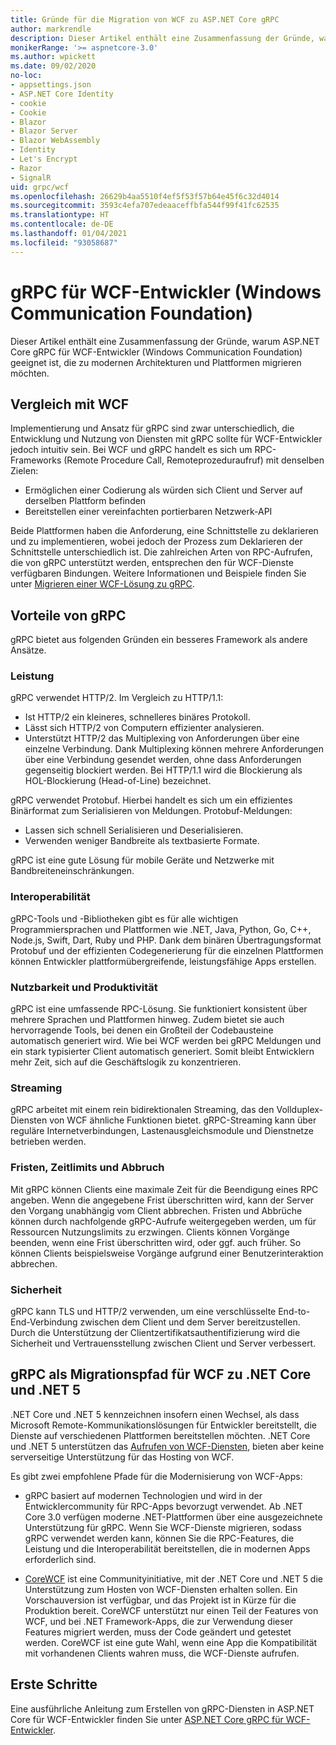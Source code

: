 ```yaml
---
title: Gründe für die Migration von WCF zu ASP.NET Core gRPC
author: markrendle
description: Dieser Artikel enthält eine Zusammenfassung der Gründe, warum ASP.NET Core gRPC für WCF-Entwickler (Windows Communication Foundation) geeignet ist, die zu modernen Architekturen und Plattformen migrieren möchten.
monikerRange: '>= aspnetcore-3.0'
ms.author: wpickett
ms.date: 09/02/2020
no-loc:
- appsettings.json
- ASP.NET Core Identity
- cookie
- Cookie
- Blazor
- Blazor Server
- Blazor WebAssembly
- Identity
- Let's Encrypt
- Razor
- SignalR
uid: grpc/wcf
ms.openlocfilehash: 26629b4aa5510f4ef5f53f57b64e45f6c32d4014
ms.sourcegitcommit: 3593c4efa707edeaaceffbfa544f99f41fc62535
ms.translationtype: HT
ms.contentlocale: de-DE
ms.lasthandoff: 01/04/2021
ms.locfileid: "93058687"
---
```

# <a name="grpc-for-windows-communication-foundation-wcf-developers"></a>gRPC für WCF-Entwickler (Windows Communication Foundation)

Dieser Artikel enthält eine Zusammenfassung der Gründe, warum ASP.NET Core gRPC für WCF-Entwickler (Windows Communication Foundation) geeignet ist, die zu modernen Architekturen und Plattformen migrieren möchten.

## <a name="comparison-to-wcf"></a>Vergleich mit WCF

Implementierung und Ansatz für gRPC sind zwar unterschiedlich, die Entwicklung und Nutzung von Diensten mit gRPC sollte für WCF-Entwickler jedoch intuitiv sein. Bei WCF und gRPC handelt es sich um RPC-Frameworks (Remote Procedure Call, Remoteprozeduraufruf) mit denselben Zielen:

* Ermöglichen einer Codierung als würden sich Client und Server auf derselben Plattform befinden
* Bereitstellen einer vereinfachten portierbaren Netzwerk-API

Beide Plattformen haben die Anforderung, eine Schnittstelle zu deklarieren und zu implementieren, wobei jedoch der Prozess zum Deklarieren der Schnittstelle unterschiedlich ist. Die zahlreichen Arten von RPC-Aufrufen, die von gRPC unterstützt werden, entsprechen den für WCF-Dienste verfügbaren Bindungen. Weitere Informationen und Beispiele finden Sie unter [Migrieren einer WCF-Lösung zu gRPC](/dotnet/architecture/grpc-for-wcf-developers/migrate-wcf-to-grpc).

## <a name="benefits-of-grpc"></a>Vorteile von gRPC

gRPC bietet aus folgenden Gründen ein besseres Framework als andere Ansätze.

### <a name="performance"></a>Leistung

gRPC verwendet HTTP/2. Im Vergleich zu HTTP/1.1:

* Ist HTTP/2 ein kleineres, schnelleres binäres Protokoll.
* Lässt sich HTTP/2 von Computern effizienter analysieren.
* Unterstützt HTTP/2 das Multiplexing von Anforderungen über eine einzelne Verbindung. Dank Multiplexing können mehrere Anforderungen über eine Verbindung gesendet werden, ohne dass Anforderungen gegenseitig blockiert werden. Bei HTTP/1.1 wird die Blockierung als HOL-Blockierung (Head-of-Line) bezeichnet.

gRPC verwendet Protobuf. Hierbei handelt es sich um ein effizientes Binärformat zum Serialisieren von Meldungen. Protobuf-Meldungen:
* Lassen sich schnell Serialisieren und Deserialisieren.
* Verwenden weniger Bandbreite als textbasierte Formate. 

gRPC ist eine gute Lösung für mobile Geräte und Netzwerke mit Bandbreiteneinschränkungen.

### <a name="interoperability"></a>Interoperabilität

gRPC-Tools und -Bibliotheken gibt es für alle wichtigen Programmiersprachen und Plattformen wie .NET, Java, Python, Go, C++, Node.js, Swift, Dart, Ruby und PHP. Dank dem binären Übertragungsformat Protobuf und der effizienten Codegenerierung für die einzelnen Plattformen können Entwickler plattformübergreifende, leistungsfähige Apps erstellen.

### <a name="usability-and-productivity"></a>Nutzbarkeit und Produktivität

gRPC ist eine umfassende RPC-Lösung. Sie funktioniert konsistent über mehrere Sprachen und Plattformen hinweg. Zudem bietet sie auch hervorragende Tools, bei denen ein Großteil der Codebausteine automatisch generiert wird. Wie bei WCF werden bei gRPC Meldungen und ein stark typisierter Client automatisch generiert. Somit bleibt Entwicklern mehr Zeit, sich auf die Geschäftslogik zu konzentrieren.

### <a name="streaming"></a>Streaming

gRPC arbeitet mit einem rein bidirektionalen Streaming, das den Vollduplex-Diensten von WCF ähnliche Funktionen bietet. gRPC-Streaming kann über reguläre Internetverbindungen, Lastenausgleichsmodule und Dienstnetze betrieben werden.

### <a name="deadlines-timeouts-and-cancellation"></a>Fristen, Zeitlimits und Abbruch

Mit gRPC können Clients eine maximale Zeit für die Beendigung eines RPC angeben. Wenn die angegebene Frist überschritten wird, kann der Server den Vorgang unabhängig vom Client abbrechen. Fristen und Abbrüche können durch nachfolgende gRPC-Aufrufe weitergegeben werden, um für Ressourcen Nutzungslimits zu erzwingen. Clients können Vorgänge beenden, wenn eine Frist überschritten wird, oder ggf. auch früher. So können Clients beispielsweise Vorgänge aufgrund einer Benutzerinteraktion abbrechen.

### <a name="security"></a>Sicherheit

gRPC kann TLS und HTTP/2 verwenden, um eine verschlüsselte End-to-End-Verbindung zwischen dem Client und dem Server bereitzustellen. Durch die Unterstützung der Clientzertifikatsauthentifizierung wird die Sicherheit und Vertrauensstellung zwischen Client und Server verbessert.

## <a name="grpc-as-a-migration-path-for-wcf-to-net-core-and-net-5"></a>gRPC als Migrationspfad für WCF zu .NET Core und .NET 5

.NET Core und .NET 5 kennzeichnen insofern einen Wechsel, als dass Microsoft Remote-Kommunikationslösungen für Entwickler bereitstellt, die Dienste auf verschiedenen Plattformen bereitstellen möchten. .NET Core und .NET 5 unterstützen das [Aufrufen von WCF-Diensten](/dotnet/core/additional-tools/wcf-web-service-reference-guide), bieten aber keine serverseitige Unterstützung für das Hosting von WCF.

Es gibt zwei empfohlene Pfade für die Modernisierung von WCF-Apps:

* gRPC basiert auf modernen Technologien und wird in der Entwicklercommunity für RPC-Apps bevorzugt verwendet. Ab .NET Core 3.0 verfügen moderne .NET-Plattformen über eine ausgezeichnete Unterstützung für gRPC. Wenn Sie WCF-Dienste migrieren, sodass gRPC verwendet werden kann, können Sie die RPC-Features, die Leistung und die Interoperabilität bereitstellen, die in modernen Apps erforderlich sind.

* [CoreWCF](https://github.com/CoreWCF/CoreWCF) ist eine Communityinitiative, mit der .NET Core und .NET 5 die Unterstützung zum Hosten von WCF-Diensten erhalten sollen. Ein Vorschauversion ist verfügbar, und das Projekt ist in Kürze für die Produktion bereit. CoreWCF unterstützt nur einen Teil der Features von WCF, und bei .NET Framework-Apps, die zur Verwendung dieser Features migriert werden, muss der Code geändert und getestet werden. CoreWCF ist eine gute Wahl, wenn eine App die Kompatibilität mit vorhandenen Clients wahren muss, die WCF-Dienste aufrufen.

## <a name="get-started"></a>Erste Schritte

Eine ausführliche Anleitung zum Erstellen von gRPC-Diensten in ASP.NET Core für WCF-Entwickler finden Sie unter [ASP.NET Core gRPC für WCF-Entwickler](/dotnet/architecture/grpc-for-wcf-developers).
